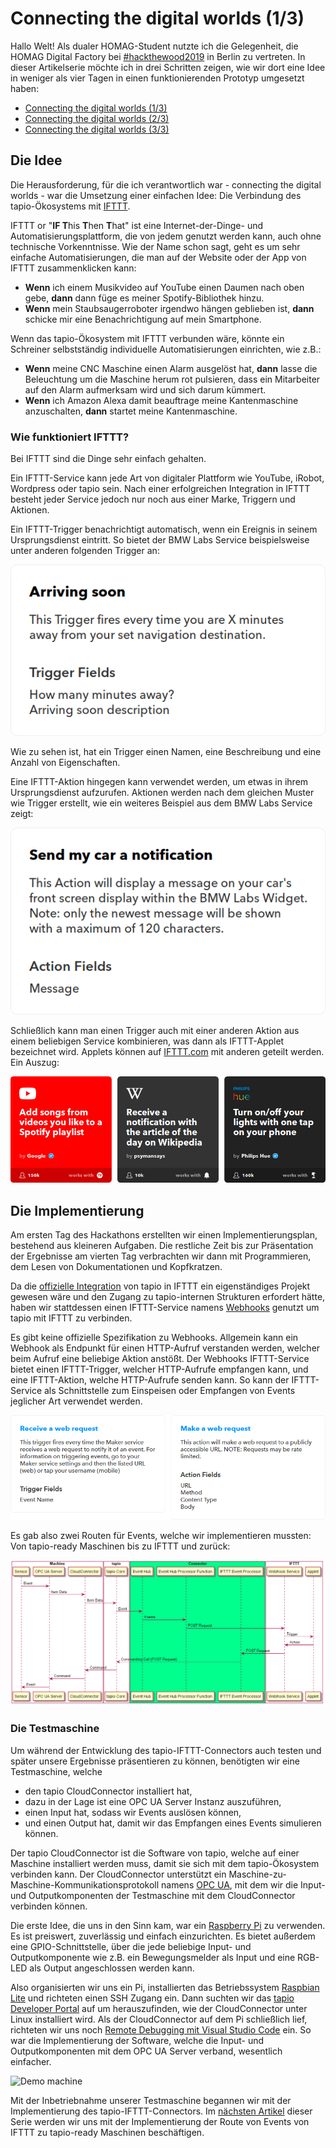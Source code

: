 # Connecting the digital worlds (1/3)

Hallo Welt! Als dualer HOMAG-Student nutzte ich die Gelegenheit, die HOMAG Digital Factory bei [#hackthewood2019](https://www.tapio.one/de/blog/hack-the-wood-2019) in Berlin zu vertreten. In dieser Artikelserie möchte ich in drei Schritten zeigen, wie wir dort eine Idee in weniger als vier Tagen in einen funktionierenden Prototyp umgesetzt haben:

* [Connecting the digital worlds (1/3)][article_1]
* [Connecting the digital worlds (2/3)][article_2]
* [Connecting the digital worlds (3/3)][article_3]

## Die Idee

Die Herausforderung, für die ich verantwortlich war - connecting the digital worlds - war die Umsetzung einer einfachen Idee: Die Verbindung des tapio-Ökosystems mit [IFTTT](https://ifttt.com/).

IFTTT or "**IF T**his **T**hen **T**hat" ist eine Internet-der-Dinge- und Automatisierungsplattform, die von jedem genutzt werden kann, auch ohne technische Vorkenntnisse. Wie der Name schon sagt, geht es um sehr einfache Automatisierungen, die man auf der Website oder der App von IFTTT zusammenklicken kann:

* **Wenn** ich einem Musikvideo auf YouTube einen Daumen nach oben gebe, **dann** dann füge es meiner Spotify-Bibliothek hinzu.
* **Wenn** mein Staubsaugerroboter irgendwo hängen geblieben ist, **dann** schicke mir eine Benachrichtigung auf mein Smartphone.

Wenn das tapio-Ökosystem mit IFTTT verbunden wäre, könnte ein Schreiner selbstständig individuelle Automatisierungen einrichten, wie z.B.:

* **Wenn** meine CNC Maschine einen Alarm ausgelöst hat, **dann** lasse die Beleuchtung um die Maschine herum rot pulsieren, dass ein Mitarbeiter auf den Alarm aufmerksam wird und sich darum kümmert.
* **Wenn** ich Amazon Alexa damit beauftrage meine Kantenmaschine anzuschalten, **dann** startet meine Kantenmaschine.

### Wie funktioniert IFTTT?

Bei IFTTT sind die Dinge sehr einfach gehalten.

Ein IFTTT-Service kann jede Art von digitaler Plattform wie YouTube, iRobot, Wordpress oder tapio sein. Nach einer erfolgreichen Integration in IFTTT besteht jeder Service jedoch nur noch aus einer Marke, Triggern und Aktionen.

Ein IFTTT-Trigger benachrichtigt automatisch, wenn ein Ereignis in seinem Ursprungsdienst eintritt. So bietet der BMW Labs Service beispielsweise unter anderen folgenden Trigger an:

![trigger-example](assets/trigger-example.png)

Wie zu sehen ist, hat ein Trigger einen Namen, eine Beschreibung und eine Anzahl von Eigenschaften.

Eine IFTTT-Aktion hingegen kann verwendet werden, um etwas in ihrem Ursprungsdienst aufzurufen. Aktionen werden nach dem gleichen Muster wie Trigger erstellt, wie ein weiteres Beispiel aus dem BMW Labs Service zeigt:

![action-example](assets/action-example.png)

Schließlich kann man einen Trigger auch mit einer anderen Aktion aus einem beliebigen Service kombinieren, was dann als IFTTT-Applet bezeichnet wird. Applets können auf [IFTTT.com](http://www.ifttt.com/discover) mit anderen geteilt werden. Ein Auszug:

![applet-example-2](assets/applet-example-2.png)

## Die Implementierung

Am ersten Tag des Hackathons erstellten wir einen Implementierungsplan, bestehend aus kleineren Aufgaben. Die restliche Zeit bis zur Präsentation der Ergebnisse am vierten Tag verbrachten wir dann mit Programmieren, dem Lesen von Dokumentationen und Kopfkratzen.

Da die [offizielle Integration](https://platform.ifttt.com/docs) von tapio in IFTTT ein eigenständiges Projekt gewesen wäre und den Zugang zu tapio-internen Strukturen erfordert hätte, haben wir stattdessen einen IFTTT-Service namens [Webhooks](https://ifttt.com/maker_webhooks) genutzt um tapio mit IFTTT zu verbinden.

Es gibt keine offizielle Spezifikation zu Webhooks. Allgemein kann ein Webhook als Endpunkt für einen HTTP-Aufruf verstanden werden, welcher beim Aufruf eine beliebige Aktion anstößt. Der Webhooks IFTTT-Service bietet einen IFTTT-Trigger, welcher HTTP-Aufrufe empfangen kann, und eine IFTTT-Aktion, welche HTTP-Aufrufe senden kann. So kann der IFTTT-Service als Schnittstelle zum Einspeisen oder Empfangen von Events jeglicher Art verwendet werden.

![ifttt-webhook-service](assets/ifttt-webhook-service.png)

Es gab also zwei Routen für Events, welche wir implementieren mussten: Von tapio-ready Maschinen bis zu IFTTT und zurück: 

![Sequence diagram](assets/tapio-ifttt-sequence-complete.png)

### Die Testmaschine

Um während der Entwicklung des tapio-IFTTT-Connectors auch testen und später unsere Ergebnisse präsentieren zu können, benötigten wir eine Testmaschine, welche

* den tapio CloudConnector installiert hat,
* dazu in der Lage ist eine OPC UA Server Instanz auszuführen,
* einen Input hat, sodass wir Events auslösen können,
* und einen Output hat, damit wir das Empfangen eines Events simulieren können.

Der tapio CloudConnector ist die Software von tapio, welche auf einer Maschine installiert werden muss, damit sie sich mit dem tapio-Ökosystem verbinden kann. Der CloudConnector unterstützt ein Maschine-zu-Maschine-Kommunikationsprotokoll namens [OPC UA](https://opcfoundation.org/about/opc-technologies/opc-ua/), mit dem wir die Input- und Outputkomponenten der Testmaschine mit dem CloudConnector verbinden können.

Die erste Idee, die uns in den Sinn kam, war ein [Raspberry Pi](https://www.raspberrypi.org/) zu verwenden. Es ist preiswert, zuverlässig und einfach einzurichten. Es bietet außerdem eine GPIO-Schnittstelle, über die jede beliebige Input- und Outputkomponente wie z.B. ein Bewegungsmelder als Input und eine RGB-LED als Output angeschlossen werden kann.

Also organisierten wir uns ein Pi, installierten das Betriebssystem [Raspbian Lite](https://www.raspberrypi.org/downloads/raspbian/) und richteten einen SSH Zugang ein. Dann suchten wir das [tapio Developer Portal](https://developer.tapio.one) auf um herauszufinden, wie der CloudConnector unter Linux installiert wird. Als der CloudConnector auf dem Pi schließlich lief, richteten wir uns noch [Remote Debugging mit Visual Studio Code](https://www.hanselman.com/blog/RemoteDebuggingWithVSCodeOnWindowsToARaspberryPiUsingNETCoreOnARM.aspx) ein. So war die Implementierung der Software, welche die Input- und Outputkomponenten mit dem OPC UA Server verband, wesentlich einfacher.

![Demo machine](assets/demo_machine.png)

Mit der Inbetriebnahme unserer Testmaschine begannen wir mit der Implementierung des tapio-IFTTT-Connectors. Im [nächsten Artikel][article_2] dieser Serie werden wir uns mit der Implementierung der Route von Events von IFTTT zu tapio-ready Maschinen beschäftigen.

[article_1]: https://www.tapio.one/de/blog/connecting-the-digital-worlds-1-3
[article_2]: https://www.tapio.one/de/blog/connecting-the-digital-worlds-2-3
[article_3]: https://www.tapio.one/de/blog/connecting-the-digital-worlds-3-3
